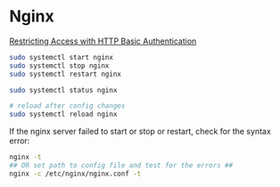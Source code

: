 # Nginx

[Restricting Access with HTTP Basic Authentication](https://docs.nginx.com/nginx/admin-guide/security-controls/configuring-http-basic-authentication/)

```bash
sudo systemctl start nginx
sudo systemctl stop nginx
sudo systemctl restart nginx

sudo systemctl status nginx

# reload after config changes
sudo systemctl reload nginx
```

If the nginx server failed to start or stop or restart, check for the syntax error:

```bash
nginx -t
## OR set path to config file and test for the errors ##
nginx -c /etc/nginx/nginx.conf -t
```
